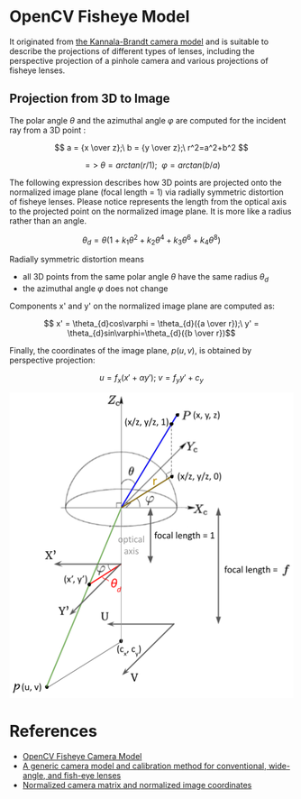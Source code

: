 # OpenCV Fisheye Model

It originated from [the Kannala-Brandt camera model](https://ieeexplore.ieee.org/document/1642666) and is suitable to describe the projections of different types of lenses, including the perspective projection of a pinhole camera and various projections of fisheye lenses.

## Projection from 3D to Image

The polar angle $\theta$ and the azimuthal angle $\varphi$ are computed for the incident ray from a 3D point :

$$ a = {x \over z};\ b = {y \over z};\ r^2=a^2+b^2 $$    

$$ => \  \theta = arctan(r/1); \ \ \varphi=arctan(b/a)$$

The following expression describes how 3D points are projected onto the normalized image plane (focal length = 1) via radially symmetric distortion of fisheye lenses. Please notice  represents the length from the optical axis to the projected point on the normalized image plane. It is more like a radius rather than an angle. 

$$ \theta_{d} = \theta(1+k_1\theta^2+k_2\theta^4+k_3\theta^6+k_4\theta^8) $$

Radially symmetric distortion means
- all 3D points from the same polar angle $\theta$ have the same radius $\theta_d$
- the azimuthal angle $\varphi$ does not change

Components x' and y' on the normalized image plane are computed as:      

$$ x' = \theta_{d}cos\varphi = \theta_{d}({a \over r});\ y' = \theta_{d}sin\varphi=\theta_{d}({b \over r})$$

Finally, the coordinates of the image plane, $p(u,v)$, is obtained by perspective projection:

$$ u = f_x  (x' + \alpha y');\ v=f_yy' + c_y $$

<p align="center">
  <img src="kanala_brandit.png" width="600" />
</p>

# References
- [OpenCV Fisheye Camera Model](https://docs.opencv.org/3.4/db/d58/group__calib3d__fisheye.html)
- [A generic camera model and calibration method for conventional, wide-angle, and fish-eye lenses](https://ieeexplore.ieee.org/document/1642666)
- [Normalized camera matrix and normalized image coordinates](https://en.wikipedia.org/wiki/Camera_matrix#Normalized_camera_matrix_and_normalized_image_coordinates)
